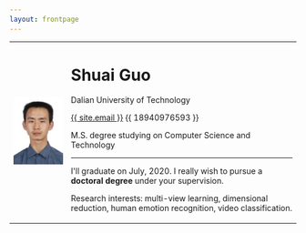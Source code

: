 ```yaml
---
layout: frontpage
---
```

<body>
    <table border="0">
      <tr>
        <td width="20%" align="center">
          <img src="/images/head.jpg"> 
        </td>
        <td width="80%">
          <h1>Shuai Guo</h1>
          <p>Dalian University of Technology</p>
          <p><a href="mailto:{{ site.email }}"><span class="glyphicon glyphicon-envelope"></span> {{ site.email }}</a>  <span class="glyphicon glyphicon-phone-alt"></span> {{ 18940976593 }}</p>
          <p>M.S. degree studying on Computer Science and Technology</p>
          <hr>
          <p>I'll graduate on July, 2020. I really wish to pursue a <b> doctoral degree </b> under your supervision. </p>
          <p>Research interests: multi-view learning, dimensional reduction, human emotion recognition, video classification. </p>
<!--           <p>Tel: 18940976593</p> -->
        </td>
      </tr>
    </table>
</body>

<!-- <body>
    <div style="float:right">
        <img src="/images/head.jpg" >
    </div>
    <div style="float:left;">
        <h1>Shuai Guo</h1>
        <p>Dalian University of Technology</p>
        <p>Master Degree on Computer Science and Technology</p>
        <p>E-mail：guoshuaiabc@mail.dlut.edu.cn</p>
        <p>Tel: 18940976593</p>
    </div>
</body> -->
